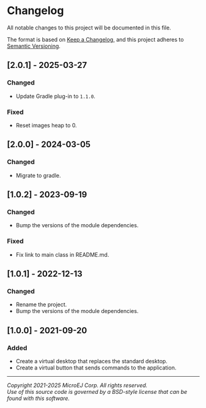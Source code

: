 # Changelog

All notable changes to this project will be documented in this file.

The format is based on [Keep a Changelog](https://keepachangelog.com/en/1.0.0/),
and this project adheres to [Semantic Versioning](https://semver.org/spec/v2.0.0.html).

## [2.0.1] - 2025-03-27

### Changed

- Update Gradle plug-in to `1.1.0`.

### Fixed

- Reset images heap to 0.

## [2.0.0] - 2024-03-05

### Changed

- Migrate to gradle.

## [1.0.2] - 2023-09-19

### Changed

- Bump the versions of the module dependencies.

### Fixed

- Fix link to main class in README.md.

## [1.0.1] - 2022-12-13

### Changed

- Rename the project.
- Bump the versions of the module dependencies.

## [1.0.0] - 2021-09-20

### Added

- Create a virtual desktop that replaces the standard desktop.
- Create a virtual button that sends commands to the application.

---  
_Copyright 2021-2025 MicroEJ Corp. All rights reserved._  
_Use of this source code is governed by a BSD-style license that can be found with this software._  